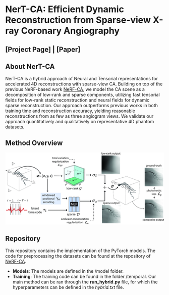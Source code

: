 # NerT-CA: Efficient Dynamic Reconstruction from Sparse-view X-ray Coronary Angiography

## [Project Page] | [Paper]

## About NerT-CA
NerT-CA is a hybrid approach of Neural and Tensorial representations for accelerated 4D reconstructions with sparse-view CA. Building on top of the previous NeRF-based work [NeRF-CA](https://github.com/kirstenmaas/NeRF-CA), we model the CA scene as a decomposition of low-rank and sparse components, utilizing fast tensorial fields for low-rank static reconstruction and neural fields for dynamic sparse reconstruction. Our approach outperforms previous works in both training time and reconstruction accuracy, yielding reasonable reconstructions from as few as three angiogram views. We validate our approach quantitatively and
qualitatively on representative 4D phantom datasets.

## Method Overview
![Overview of the method](https://github.com/kirstenmaas/NerT-CA/blob/main/imgs/overview.jpg)

## Repository
This repository contains the implementation of the PyTorch models. The code for preprocessing the datasets can be found at the repository of [NeRF-CA](https://github.com/kirstenmaas/NeRF-CA). 

- <b>Models</b>: The models are defined in the /model folder.
- <b>Training</b>: The training code can be found in the folder /temporal. Our main method can be ran through the <b>run_hybrid.py</b> file, for which the hyperparameters can be defined in the <i>hybrid.txt</i> file.
